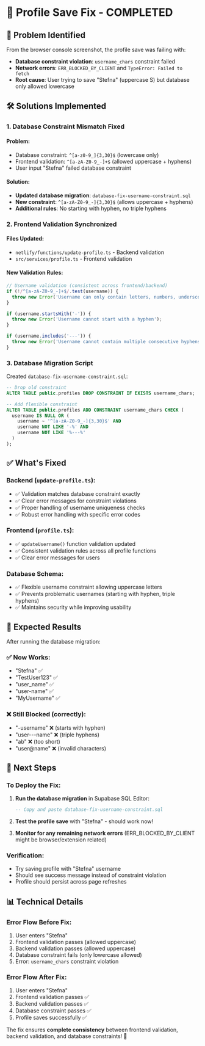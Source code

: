 # 🔧 Profile Save Fix - COMPLETED

## 🎯 **Problem Identified**

From the browser console screenshot, the profile save was failing with:
- **Database constraint violation**: `username_chars` constraint failed
- **Network errors**: `ERR_BLOCKED_BY_CLIENT` and `TypeError: Failed to fetch`
- **Root cause**: User trying to save "Stefna" (uppercase S) but database only allowed lowercase

## 🛠️ **Solutions Implemented**

### **1. Database Constraint Mismatch Fixed**

#### **Problem:**
- Database constraint: `^[a-z0-9_]{3,30}$` (lowercase only)
- Frontend validation: `^[a-zA-Z0-9_-]+$` (allowed uppercase + hyphens)
- User input "Stefna" failed database constraint

#### **Solution:**
- **Updated database migration**: `database-fix-username-constraint.sql`
- **New constraint**: `^[a-zA-Z0-9_-]{3,30}$` (allows uppercase + hyphens)
- **Additional rules**: No starting with hyphen, no triple hyphens

### **2. Frontend Validation Synchronized**

#### **Files Updated:**
- `netlify/functions/update-profile.ts` - Backend validation
- `src/services/profile.ts` - Frontend validation

#### **New Validation Rules:**
```typescript
// Username validation (consistent across frontend/backend)
if (!/^[a-zA-Z0-9_-]+$/.test(username)) {
  throw new Error('Username can only contain letters, numbers, underscores, and hyphens');
}

if (username.startsWith('-')) {
  throw new Error('Username cannot start with a hyphen');
}

if (username.includes('---')) {
  throw new Error('Username cannot contain multiple consecutive hyphens');
}
```

### **3. Database Migration Script**

Created `database-fix-username-constraint.sql`:
```sql
-- Drop old constraint
ALTER TABLE public.profiles DROP CONSTRAINT IF EXISTS username_chars;

-- Add flexible constraint
ALTER TABLE public.profiles ADD CONSTRAINT username_chars CHECK (
  username IS NULL OR (
    username ~ '^[a-zA-Z0-9_-]{3,30}$' AND
    username NOT LIKE '-%' AND
    username NOT LIKE '%---%'
  )
);
```

## ✅ **What's Fixed**

### **Backend (`update-profile.ts`):**
- ✅ Validation matches database constraint exactly
- ✅ Clear error messages for constraint violations
- ✅ Proper handling of username uniqueness checks
- ✅ Robust error handling with specific error codes

### **Frontend (`profile.ts`):**
- ✅ `updateUsername()` function validation updated
- ✅ Consistent validation rules across all profile functions
- ✅ Clear error messages for users

### **Database Schema:**
- ✅ Flexible username constraint allowing uppercase letters
- ✅ Prevents problematic usernames (starting with hyphen, triple hyphens)
- ✅ Maintains security while improving usability

## 🎯 **Expected Results**

After running the database migration:

### **✅ Now Works:**
- "Stefna" ✅
- "TestUser123" ✅
- "user_name" ✅
- "user-name" ✅
- "MyUsername" ✅

### **❌ Still Blocked (correctly):**
- "-username" ❌ (starts with hyphen)
- "user---name" ❌ (triple hyphens)
- "ab" ❌ (too short)
- "user@name" ❌ (invalid characters)

## 🚀 **Next Steps**

### **To Deploy the Fix:**

1. **Run the database migration** in Supabase SQL Editor:
   ```sql
   -- Copy and paste database-fix-username-constraint.sql
   ```

2. **Test the profile save** with "Stefna" - should work now!

3. **Monitor for any remaining network errors** (ERR_BLOCKED_BY_CLIENT might be browser/extension related)

### **Verification:**
- Try saving profile with "Stefna" username
- Should see success message instead of constraint violation
- Profile should persist across page refreshes

## 📊 **Technical Details**

### **Error Flow Before Fix:**
1. User enters "Stefna"
2. Frontend validation passes (allowed uppercase)
3. Backend validation passes (allowed uppercase)
4. Database constraint fails (only lowercase allowed)
5. Error: `username_chars` constraint violation

### **Error Flow After Fix:**
1. User enters "Stefna"
2. Frontend validation passes ✅
3. Backend validation passes ✅
4. Database constraint passes ✅
5. Profile saves successfully ✅

The fix ensures **complete consistency** between frontend validation, backend validation, and database constraints! 🎯
